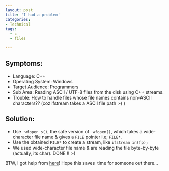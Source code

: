 ```yaml
---
layout: post
title: 'I had a problem'
categories:
- Technical
tags:
  - c
  - files

---
```


## Symptoms:
- Language: C++
- Operating System: Windows
- Target Audience: Programmers
- Sub Area: Reading ASCII / UTF-8 files from the disk using C++ streams.
- Trouble: How to handle files whose file names contains non-ASCII characters?? (coz ifstream takes a ASCII file path :-( )

## Solution:

- Use `_wfopen_s()`, the safe version of `_wfopen()`, which takes a wide-character file name & gives a `FILE` pointer i.e; `FILE*`.
- Use the obtained `FILE*` to create a stream, like `ifstream in(fp);`
- We used wide-character file name & are reading the file byte-by-byte (actually, its char). DONE !! :-)


BTW, I got help from [here](http://bytes.com/topic/net/answers/264598-iostream-question-how-open-unicode-file-name)! Hope this saves  time for someone out there...
